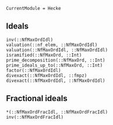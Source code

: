 ```@meta
CurrentModule = Hecke
```

## Ideals

```@docs
inv(::NfMaxOrdIdl)
valuation(::nf_elem, ::NfMaxOrdIdl)
valuation(::NfMaxOrdIdl, ::NfMaxOrdIdl)
isramified(::NfMaxOrd, ::Int)
prime_decomposition(::NfMaxOrd, ::Int)
prime_ideals_up_to(::NfMaxOrd, ::Int)
factor(::NfMaxOrdIdl)
divexact(::NfMaxOrdIdl, ::fmpz)
divexact(::NfMaxOrdIdl, ::NfMaxOrdIdl)
```

## Fractional ideals

```@docs
*(::NfMaxOrdFracIdl, ::NfMaxOrdFracIdl)
inv(::NfMaxOrdFracIdl)
```
